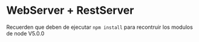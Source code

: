 # WebServer + RestServer

Recuerden que deben de ejecutar ``` npm install ``` para recontruir los modulos de node
V5.0.0